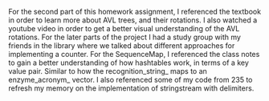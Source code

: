 For the second part of this homework assignment, I referenced the textbook in order to learn more about AVL trees, and their rotations. I also watched a youtube video in order to get a better visual understanding of the AVL rotations. For the later parts of the project I had a study group with my friends in the library where we talked about different approaches for implementing a counter. For the SequenceMap, I referenced the class notes to gain a better understanding of how hashtables work, in terms of a key value pair. Similar to how the recognition_string_ maps to an enzyme_acronym_ vector. I also referenced some of my code from 235 to refresh my memory on the implementation of stringstream with delimiters.
